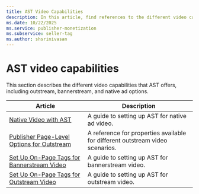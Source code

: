 ```yaml
---
title: AST Video Capabilities
description: In this article, find references to the different video capabilities that AST offers. 
ms.date: 10/22/2025
ms.service: publisher-monetization
ms.subservice: seller-tag
ms.author: shsrinivasan
---
```


# AST video capabilities

This section describes the different video capabilities that AST offers, including outstream, bannerstream, and native ad options.

| Article | Description |
|---|---|
| [Native Video with AST](native-video-with-ast.md) | A guide to setting up AST for native ad video. |
| [Publisher Page-Level Options for Outstream](publisher-page-level-options-for-outstream.md) | A reference for properties available for different outstream video scenarios. |
| [Set Up On-Page Tags for Bannerstream Video](set-up-on-page-tags-for-bannerstream-video.md) | A guide to setting up AST for bannerstream video. |
| [Set Up On-Page Tags for Outstream Video](set-up-on-page-tags-for-outstream-video.md) | A guide to setting up AST for outstream video. |
